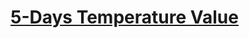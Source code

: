 [<h1>5-Days Temperature Value</h1>](https://share.streamlit.io/abilash1907/weather_app/main/app.py)
